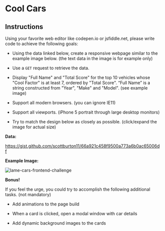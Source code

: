 # Cool Cars

## Instructions

Using your favorite web editor like codepen.io or jsfiddle.net, please write code to achieve the following goals:

- Using the data linked below, create a responsive webpage similar to the example image below. (the text data in the image is for example only)

- Use a `GET` request to retrieve the data.

- Display "Full Name" and "Total Score" for the top 10 vehicles whose "Cool Factor" is at least 7, ordered by "Total Score". “Full Name” is a string constructed from "Year", "Make" and "Model".  (see example image)

- Support all modern browsers. (you can ignore IE11)

- Support all viewports. (iPhone 5 portrait through large desktop monitors)

- Try to match the design below as closely as possible. (click/expand the image for actual size)


**Data:**

https://gist.github.com/scottburton11/66a921c458f9500a773a6b0ac65006df


**Example Image:**

![lame-cars-frontend-challenge](https://user-images.githubusercontent.com/14863500/58198943-edfe3080-7cbe-11e9-8b70-a87e1d18a840.png)


**Bonus!**

If you feel the urge, you could try to accomplish the following additional tasks. (not mandatory)

- Add animations to the page build

- When a card is clicked, open a modal window with car details

- Add dynamic background images to the cards

